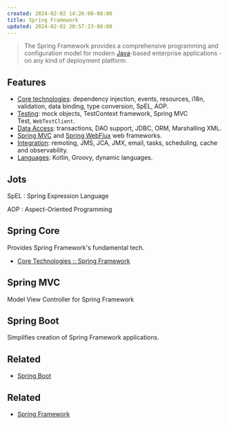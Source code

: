 ```yaml
---
created: 2024-02-02 14:26:08-08:00
title: Spring Framework
updated: 2024-02-02 20:57:23-08:00
---
```


> 
 > The Spring Framework provides a comprehensive programming and configuration model for modern [Java](Java.md)-based enterprise applications - on any kind of deployment platform.

## Features

* [Core technologies](https://docs.spring.io/spring-framework/reference/core.html): dependency injection, events, resources, i18n, validation, data binding, type conversion, SpEL, AOP.
* [Testing](https://docs.spring.io/spring-framework/reference/testing.html#testing): mock objects, TestContext framework, Spring MVC Test, `WebTestClient`.
* [Data Access](https://docs.spring.io/spring-framework/reference/data-access.html): transactions, DAO support, JDBC, ORM, Marshalling XML.
* [Spring MVC](https://docs.spring.io/spring-framework/reference/web.html) and [Spring WebFlux](https://docs.spring.io/spring-framework/reference/web-reactive.html) web frameworks.
* [Integration](https://docs.spring.io/spring-framework/reference/integration.html): remoting, JMS, JCA, JMX, email, tasks, scheduling, cache and observability.
* [Languages](https://docs.spring.io/spring-framework/reference/languages.html): Kotlin, Groovy, dynamic languages.

## Jots

SpEL
: Spring Expression Language

AOP
: Aspect-Oriented Programming

## Spring Core

Provides Spring Framework's fundamental tech.

* [Core Technologies :: Spring Framework](https://docs.spring.io/spring-framework/reference/core.html)

## Spring MVC

Model View Controller for Spring Framework

## Spring Boot

Simplifies creation of Spring Framework applications.

## Related

* [Spring Boot](https://spring.io/projects/spring-boot)

## Related

* [Spring Framework](https://spring.io/projects/spring-framework)